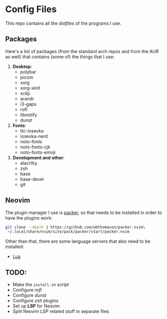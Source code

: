 # Config Files
This repo contains all the *dotfiles* of the programs I use.

## Packages
Here's a list of packages (from the standard arch repos and from the AUR as well)
that contains (some of) the things that I use:
1. **Desktop**:
     - polybar
     - picom
     - xorg
     - xorg-xinit
     - xclip
     - arandr
     - i3-gaps
     - rofi
     - libnotify
     - dunst
2. **Fonts**:
     - ttc-iosevka
     - iosevka-nerd
     - noto-fonts
     - noto-fonts-cjk
     - noto-fonts-emoji
3. **Development and other**:
     - alacritty
     - zsh
     - base
     - base-devel
     - git

## Neovim
The plugin manager I use is [packer](https://github.com/wbthomason/packer.nvim), so that needs to be installed in order to have the plugins work:

```sh
git clone --depth 1 https://github.com/wbthomason/packer.nvim\
 ~/.local/share/nvim/site/pack/packer/start/packer.nvim
```

Other than that, there are some language servers that also need to be installed:
 - [Lua](https://github.com/sumneko/lua-language-server)

## TODO:
 - Make the `install.sh` script
 - Configure *rofi*
 - Configure *dunst*
 - Configure *zsh* plugins
 - Set up **LSP** for Neovim
 - Split Neovim LSP related stuff in separate files
